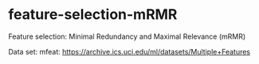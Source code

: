 feature-selection-mRMR
======================

Feature selection: Minimal Redundancy and Maximal Relevance (mRMR)

Data set:
mfeat: https://archive.ics.uci.edu/ml/datasets/Multiple+Features
